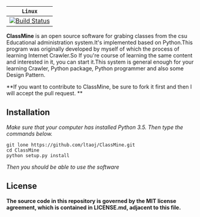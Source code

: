 |**`Linux`**|
|-----------|
|[![Build Status](https://www.travis-ci.org/ltaoj/ClassMine.svg?branch=master) ](https://www.travis-ci.org/ltaoj/ClassMine)|

**ClassMine** is an open source software for grabing classes from the csu 
Educational administration system.It's implemented based on Python.This program was originally developed by myself of which the process of learning Internet Crawler.So If you're course of learning the same content and interested in it, you can start it.This system is general enough for your learning Crawler, Python package, Python programmer and also some Design Pattern.

**If you want to contribute to ClassMine, be sure to fork it first and then I will accept the pull request. **

## Installation
*Make sure that your computer has installed Python 3.5. Then type the commands below.*
```
git lone https://github.com/ltaoj/ClassMine.git
cd ClassMine
python setup.py install
```
*Then you should be able to use the software*

## License

**The source code in this repository is governed by the MIT license agreement, which is contained in LICENSE.md, adjacent to this file.**
